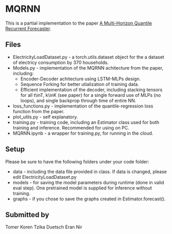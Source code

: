# MQRNN

This is a partial implementation to the paper [A Multi-Horizon Quantile Recurrent Forecaster](https://arxiv.org/abs/1711.11053).

## Files

* ElectricityLoadDataset.py - a torch.utils.dataset object for the a dataset of electricy consumption by 370 households. 
* Models.py - implementation of the MQRNN achitecture from the paper, including:
  * Encoder-Decoder achitecture using LSTM-MLPs design.
  * Sequence Forking for better utialization of training data.
  * Efficient implementation of the decoder, including stacking tensors for all t\inT, k\inK (see paper) for a single forward use of MLPs (no loops), and single backprop through time of entire NN. 
* loss_functions.py - implementation of the quantile-regression loss function from the paper.
* plot_utils.py - self explanatory.
* training.py - training code, including an Estimator class used for both training and inference. Recommended for using on PC.
* MQRNN.ipynb - a wrapper for training.py, for running in the cloud.

## Setup
Please be sure to have the following folders under your code folder:
* data - including the data file provided in class. If data is changed, please edit ElectricityLoadDataset.py 
* models - for saving the model parameters during runtime (done in valid eval step). One pretrained model is supplied for inference without training.
* graphs - if you chose to save the graphs created in Estimator.forecast().

## Submitted by
Tomer Koren
Tzika Duetsch
Eran Nir
